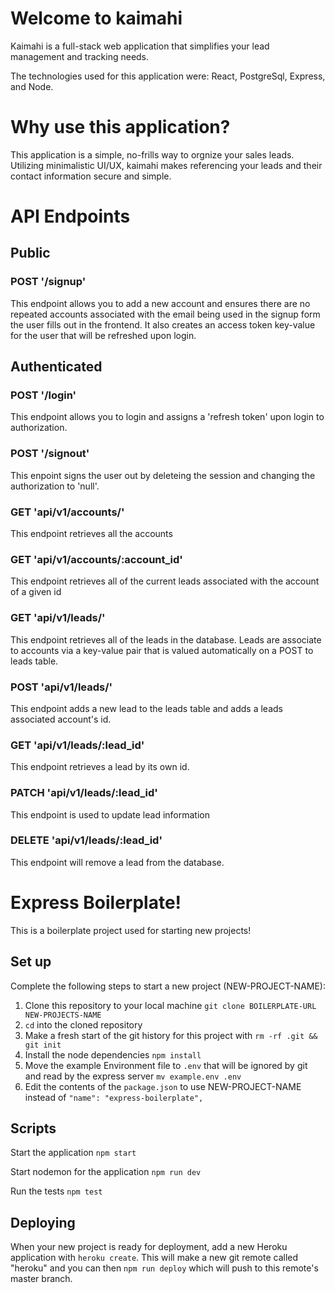 # Welcome to kaimahi

Kaimahi is a full-stack web application that simplifies your lead management and tracking needs. 

The technologies used for this application were: React, PostgreSql, Express, and Node.

# Why use this application?

This application is a simple, no-frills way to orgnize your sales leads. Utilizing minimalistic UI/UX, kaimahi makes referencing your leads and their contact information secure and simple.

# API Endpoints

## Public

### POST '/signup'
This endpoint allows you to add a new account and ensures there are no repeated accounts associated with the email being used in the signup form the user fills out in the frontend. It also creates an access token key-value for the user that will be refreshed upon login.

## Authenticated

### POST '/login'
This endpoint allows you to login and assigns a 'refresh token' upon login to authorization.

### POST '/signout'
This enpoint signs the user out by deleteing the session and changing the authorization to 'null'.

### GET 'api/v1/accounts/'
This endpoint retrieves all the accounts

### GET 'api/v1/accounts/:account_id'
This endpoint retrieves all of the current leads associated with the account of a given id

### GET 'api/v1/leads/'
This endpoint retrieves all of the leads in the database. Leads are associate to accounts via a key-value pair that is valued automatically on a POST to leads table.

### POST 'api/v1/leads/'
This endpoint adds a new lead to the leads table and adds a leads associated account's id.

### GET 'api/v1/leads/:lead_id'
This endpoint retrieves a lead by its own id.

### PATCH 'api/v1/leads/:lead_id'
This endpoint is used to update lead information

### DELETE 'api/v1/leads/:lead_id'
This endpoint will remove a lead from the database.




# Express Boilerplate!

This is a boilerplate project used for starting new projects!

## Set up

Complete the following steps to start a new project (NEW-PROJECT-NAME):

1. Clone this repository to your local machine `git clone BOILERPLATE-URL NEW-PROJECTS-NAME`
2. `cd` into the cloned repository
3. Make a fresh start of the git history for this project with `rm -rf .git && git init`
4. Install the node dependencies `npm install`
5. Move the example Environment file to `.env` that will be ignored by git and read by the express server `mv example.env .env`
6. Edit the contents of the `package.json` to use NEW-PROJECT-NAME instead of `"name": "express-boilerplate",`

## Scripts

Start the application `npm start`

Start nodemon for the application `npm run dev`

Run the tests `npm test`

## Deploying

When your new project is ready for deployment, add a new Heroku application with `heroku create`. This will make a new git remote called "heroku" and you can then `npm run deploy` which will push to this remote's master branch.
